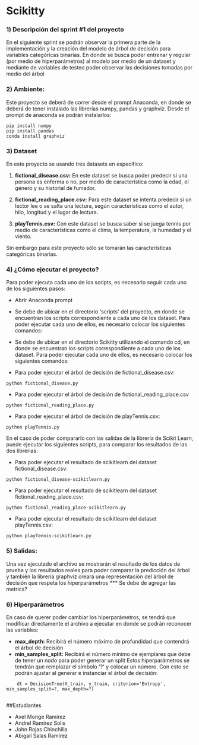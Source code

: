 # Scikitty

### 1) Descripción del sprint #1 del proyecto
En el siguiente sprint se podrán observar la primera parte de la implementación y la creación del modelo de árbol de decisión para variables categóricas binarias. En donde se busca poder entrenar y regular (por medio de hiperparámetros) al modelo por medio de un dataset y mediante de variables de testeo poder observar las decisiones tomadas por medio del árbol

### 2) Ambiente:
Este proyecto se deberá de correr desde el prompt Anaconda, en donde se deberá de tener instalado las librerías numpy, pandas y graphviz. Desde el prompt de anaconda se podrán instalarlos:
```
pip install numpy
pip install pandas
conda install graphviz
```
### 3) Dataset

En este proyecto se usando tres datasets en específico:
1. **fictional_disease.csv:** En este dataset se busca poder predecir si una persona es enferma o no, por medio de característica como la edad, el género y su historial de fumador.

2. **fictional_reading_place.csv:** Para este dataset se intenta predecir si un lector lee o se salta una lectura, según características como el autor, hilo, longitud y el lugar de lectura. 

3. **playTennis.csv:** Con este dataset se busca saber si se juega tennis por medio de características como el clima, la temperatura, la humedad y el viento.

Sin embargo para este proyecto sólo se tomarán las características categóricas binarias.

### 4) ¿Cómo ejecutar el proyecto?
Para poder ejecuta cada uno de los scripts, es necesario seguir cada uno de los siguientes pasos:
* Abrir Anaconda prompt
* Se debe de ubicar en el directorio 'scripts' del proyecto, en donde se encuentran los scripts correspondiente a cada uno de los dataset. Para poder ejecutar cada uno de ellos, es necesario colocar los siguientes comandos:
* Se debe de ubicar en el directorio Scikitty utilizando el comando cd, en donde se encuentran los scripts correspondiente a cada uno de los dataset. Para poder ejecutar cada uno de ellos, es necesario colocar los siguientes comandos:

* Para poder ejecutar el árbol de decisión de fictional_disease.csv: 
```
python fictional_disease.py
```
* Para poder ejecutar el árbol de decisión de fictional_reading_place.csv 
```
python fictional_reading_place.py
```
* Para poder ejecutar el árbol de decisión de playTennis.csv: 
```
python playTennis.py
```
En el caso de poder compararlo con las salidas de la librería de Scikit Learn, puede ejecutar los siguientes scripts, para comparar los resultados de las dos librerias:

* Para poder ejecutar el resultado de scikitlearn del dataset fictional_disease.csv: 
```
python fictional_disease-scikitlearn.py
```
* Para poder ejecutar el resultado de scikitlearn del dataset fictional_reading_place.csv:
```
python fictional_reading_place-scikitlearn.py
```
* Para poder ejecutar el resultado de scikitlearn del dataset playTennis.csv:
```
python playTennis-scikitlearn.py
```

### 5) Salidas:
Una vez ejecutado el archivo se mostrarán el resultado de los datos de prueba y los resultados reales para poder comparar la predicción del árbol y también la librería graphviz creará una representación del árbol de decisión que respeta los hiperparámetros
*** Se debe de  agregar las metrics?

### 6) Hiperparámetros
En caso de querer poder cambiar los hiperparámetros, se tendrá que modificar directamente el archivo a ejecutar en donde se podrán reconocer las variables:
* **max_depth:** Recibirá el número máximo de profundidad que contendrá el árbol de decisión
* **min_samples_split:** Recibirá el número mínimo de ejemplares que debe de tener un nodo para poder generar un split
Estos hiperparámetros se tendrán que remplazar el símbolo '?' y colocar un número. Con esto se podrán ajustar al generar e instanciar el árbol de decisión:

```
	dt = DecisionTree(X_train, y_train, criterion='Entropy', min_samples_split=?, max_depth=?)
	
```

##Estudiantes
- Axel Monge Ramírez
- Andrel Ramírez Solis
- John Rojas Chinchilla
- Abigail Salas Ramírez